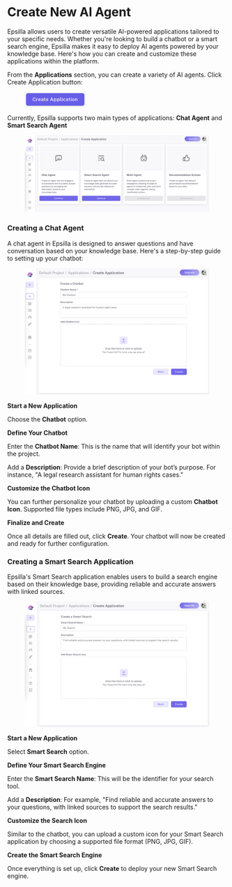 # Create New AI Agent

Epsilla allows users to create versatile AI-powered applications tailored to your specific needs. Whether you're looking to build a chatbot or a smart search engine, Epsilla makes it easy to deploy AI agents powered by your knowledge base. Here's how you can create and customize these applications within the platform.

From the **Applications** section, you can create a variety of AI agents. Click Create Application button:

<figure><img src="../.gitbook/assets/Screenshot 2024-10-14 at 1.25.00 AM.png" alt="" width="140"><figcaption></figcaption></figure>

Currently, Epsilla supports two main types of applications: **Chat Agent** and **Smart Search Agent**

<figure><img src="../.gitbook/assets/Screenshot 2024-10-18 at 10.10.49 AM (2).png" alt=""><figcaption></figcaption></figure>

### **Creating a Chat Agent**

A chat agent in Epsilla is designed to answer questions and have conversation based on your knowledge base. Here's a step-by-step guide to setting up your chatbot:

<figure><img src="../.gitbook/assets/Screenshot 2024-10-14 at 1.21.44 AM.png" alt="" width="563"><figcaption></figcaption></figure>

**Start a New Application**

Choose the **Chatbot** option.

**Define Your Chatbot**

Enter the **Chatbot Name**: This is the name that will identify your bot within the project.

Add a **Description**: Provide a brief description of your bot’s purpose. For instance, "A legal research assistant for human rights cases."

**Customize the Chatbot Icon**

You can further personalize your chatbot by uploading a custom **Chatbot Icon**. Supported file types include PNG, JPG, and GIF.

**Finalize and Create**

Once all details are filled out, click **Create**. Your chatbot will now be created and ready for further configuration.

### **Creating a Smart Search Application**

Epsilla's Smart Search application enables users to build a search engine based on their knowledge base, providing reliable and accurate answers with linked sources.

<figure><img src="../.gitbook/assets/Screenshot 2024-10-14 at 1.22.08 AM.png" alt="" width="563"><figcaption></figcaption></figure>

**Start a New Application**

Select **Smart Search** option.

**Define Your Smart Search Engine**

Enter the **Smart Search Name**: This will be the identifier for your search tool.

Add a **Description**: For example, "Find reliable and accurate answers to your questions, with linked sources to support the search results."

**Customize the Search Icon**

Similar to the chatbot, you can upload a custom icon for your Smart Search application by choosing a supported file format (PNG, JPG, GIF).

**Create the Smart Search Engine**

Once everything is set up, click **Create** to deploy your new Smart Search engine.
